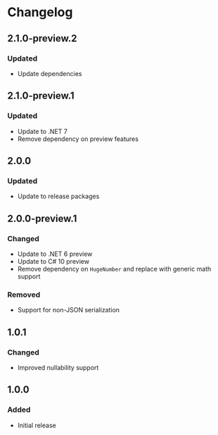 # Changelog

## 2.1.0-preview.2
### Updated
- Update dependencies

## 2.1.0-preview.1
### Updated
- Update to .NET 7
- Remove dependency on preview features

## 2.0.0
### Updated
- Update to release packages

## 2.0.0-preview.1
### Changed
- Update to .NET 6 preview
- Update to C# 10 preview
- Remove dependency on `HugeNumber` and replace with generic math support
### Removed
- Support for non-JSON serialization

## 1.0.1
### Changed
- Improved nullability support

## 1.0.0
### Added
- Initial release